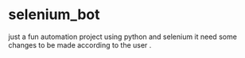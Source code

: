 # selenium_bot
just a fun automation project using python and selenium
it need some changes to be made according to the user . 
